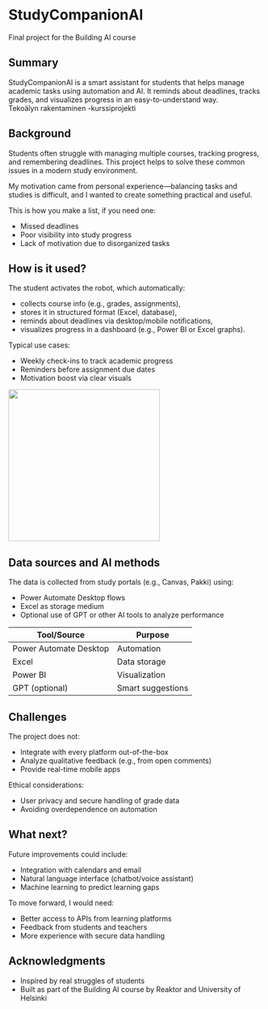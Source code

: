 # StudyCompanionAI

Final project for the Building AI course

## Summary

StudyCompanionAI is a smart assistant for students that helps manage academic tasks using automation and AI. It reminds about deadlines, tracks grades, and visualizes progress in an easy-to-understand way.  
Tekoälyn rakentaminen -kurssiprojekti

## Background

Students often struggle with managing multiple courses, tracking progress, and remembering deadlines. This project helps to solve these common issues in a modern study environment.

My motivation came from personal experience—balancing tasks and studies is difficult, and I wanted to create something practical and useful.

This is how you make a list, if you need one:
* Missed deadlines
* Poor visibility into study progress
* Lack of motivation due to disorganized tasks

## How is it used?

The student activates the robot, which automatically:
* collects course info (e.g., grades, assignments),
* stores it in structured format (Excel, database),
* reminds about deadlines via desktop/mobile notifications,
* visualizes progress in a dashboard (e.g., Power BI or Excel graphs).

Typical use cases:
* Weekly check-ins to track academic progress
* Reminders before assignment due dates
* Motivation boost via clear visuals

<img src="https://upload.wikimedia.org/wikipedia/commons/5/5e/Sleeping_cat_on_her_back.jpg" width="300">

## Data sources and AI methods

The data is collected from study portals (e.g., Canvas, Pakki) using:
* Power Automate Desktop flows
* Excel as storage medium
* Optional use of GPT or other AI tools to analyze performance

| Tool/Source | Purpose |
| ----------- | ------- |
| Power Automate Desktop | Automation |
| Excel | Data storage |
| Power BI | Visualization |
| GPT (optional) | Smart suggestions |

## Challenges

The project does not:
* Integrate with every platform out-of-the-box
* Analyze qualitative feedback (e.g., from open comments)
* Provide real-time mobile apps

Ethical considerations:
* User privacy and secure handling of grade data
* Avoiding overdependence on automation

## What next?

Future improvements could include:
* Integration with calendars and email
* Natural language interface (chatbot/voice assistant)
* Machine learning to predict learning gaps

To move forward, I would need:
* Better access to APIs from learning platforms
* Feedback from students and teachers
* More experience with secure data handling

## Acknowledgments

* Inspired by real struggles of students
* Built as part of the Building AI course by Reaktor and University of Helsinki  

